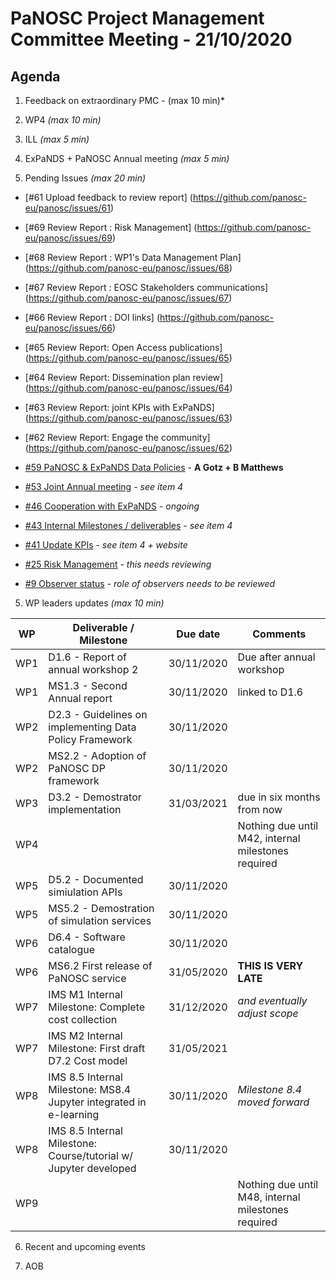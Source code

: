 PaNOSC Project Management Committee Meeting - 21/10/2020 
=========================================================

Agenda
------	

1. Feedback on extraordinary PMC - (max 10 min)*

2. WP4 *(max 10 min)*

3. ILL *(max 5 min)*

4. ExPaNDS + PaNOSC Annual meeting *(max 5 min)*

5. Pending Issues *(max 20 min)*

* [#61 Upload feedback to review report] (https://github.com/panosc-eu/panosc/issues/61)
* [#69 Review Report : Risk Management] (https://github.com/panosc-eu/panosc/issues/69)
* [#68 Review Report : WP1's Data Management Plan] (https://github.com/panosc-eu/panosc/issues/68)
* [#67 Review Report : EOSC Stakeholders communications] (https://github.com/panosc-eu/panosc/issues/67)
* [#66 Review Report : DOI links] (https://github.com/panosc-eu/panosc/issues/66)
* [#65 Review Report: Open Access publications] (https://github.com/panosc-eu/panosc/issues/65)
* [#64 Review Report: Dissemination plan review] (https://github.com/panosc-eu/panosc/issues/64)
* [#63 Review Report: joint KPIs with ExPaNDS] (https://github.com/panosc-eu/panosc/issues/63)
* [#62 Review Report: Engage the community] (https://github.com/panosc-eu/panosc/issues/62)

* [#59 PaNOSC & ExPaNDS Data Policies](https://github.com/panosc-eu/panosc/issues/59) - **A Gotz + B Matthews**
* [#53 Joint Annual meeting](https://github.com/panosc-eu/panosc/issues/53) - *see item 4*
* [#46 Cooperation with ExPaNDS](https://github.com/panosc-eu/panosc/issues/46) - *ongoing*
* [#43 Internal Milestones / deliverables](https://github.com/panosc-eu/panosc/issues/43) - *see item 4*
* [#41 Update KPIs](https://github.com/panosc-eu/panosc/issues/41) - *see item 4 + website*
* [#25 Risk Management](https://github.com/panosc-eu/panosc/issues/25) - *this needs reviewing*
* [#9 Observer status](https://github.com/panosc-eu/panosc/issues/9) - *role of observers needs to be reviewed*

5. WP leaders updates *(max 10 min)*

| WP | Deliverable / Milestone | Due date | Comments |
| -- | --------- | -------- | -------- |
| WP1 | D1.6 - Report of annual workshop 2 | 30/11/2020 | Due after annual workshop |
| WP1 | MS1.3 - Second Annual report | 30/11/2020 | linked to D1.6 |
| WP2 | D2.3 - Guidelines on implementing Data Policy Framework | 30/11/2020 | |
| WP2 | MS2.2 - Adoption of PaNOSC DP framework | 30/11/2020 | |
| WP3 | D3.2 - Demostrator implementation | 31/03/2021 | due in six months from now |
| WP4 | | | Nothing due until M42, internal milestones required |
| WP5 | D5.2 - Documented simiulation APIs | 30/11/2020 | |
| WP5 | MS5.2 - Demostration of simulation services | 30/11/2020 | |
| WP6 | D6.4 - Software catalogue | 30/11/2020 | |
| WP6 | MS6.2 First release of PaNOSC service| 31/05/2020 | **THIS IS VERY LATE** |
| WP7 | IMS M1 Internal Milestone: Complete cost collection |31/12/2020| *and eventually adjust scope* |
| WP7 | IMS M2 Internal Milestone: First draft D7.2 Cost model |31/05/2021 |  |
| WP8 | IMS 8.5 Internal Milestone: MS8.4 Jupyter integrated in e-learning | 30/11/2020 | *Milestone 8.4 moved forward* |
| WP8 | IMS 8.5 Internal Milestone: Course/tutorial w/ Jupyter developed | 30/11/2020 |  |
| WP9 | | | Nothing due until M48, internal milestones required |


6. Recent and upcoming events

7. AOB




